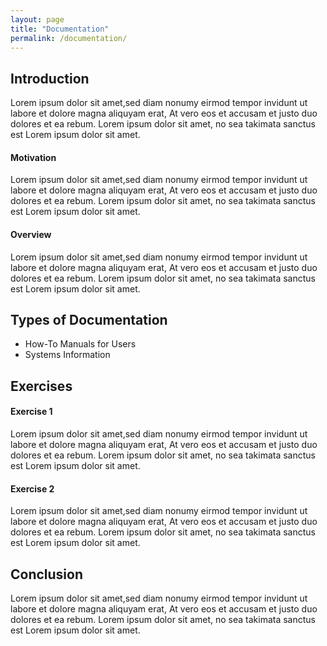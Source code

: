 ```yaml
---
layout: page
title: "Documentation"
permalink: /documentation/
---
```


## Introduction

Lorem ipsum dolor sit amet,sed diam nonumy eirmod tempor invidunt ut labore et dolore magna aliquyam erat,  At vero eos et accusam et justo duo dolores et ea rebum.  Lorem ipsum dolor sit amet,  no sea takimata sanctus est Lorem ipsum dolor sit amet.  

#### Motivation

Lorem ipsum dolor sit amet,sed diam nonumy eirmod tempor invidunt ut labore et dolore magna aliquyam erat,  At vero eos et accusam et justo duo dolores et ea rebum.  Lorem ipsum dolor sit amet,  no sea takimata sanctus est Lorem ipsum dolor sit amet.  

#### Overview

Lorem ipsum dolor sit amet,sed diam nonumy eirmod tempor invidunt ut labore et dolore magna aliquyam erat,  At vero eos et accusam et justo duo dolores et ea rebum.  Lorem ipsum dolor sit amet,  no sea takimata sanctus est Lorem ipsum dolor sit amet.  

## Types of Documentation

- How-To Manuals for Users
- Systems Information

## Exercises

#### Exercise 1

Lorem ipsum dolor sit amet,sed diam nonumy eirmod tempor invidunt ut labore et dolore magna aliquyam erat,  At vero eos et accusam et justo duo dolores et ea rebum.  Lorem ipsum dolor sit amet,  no sea takimata sanctus est Lorem ipsum dolor sit amet.  

#### Exercise 2

Lorem ipsum dolor sit amet,sed diam nonumy eirmod tempor invidunt ut labore et dolore magna aliquyam erat,  At vero eos et accusam et justo duo dolores et ea rebum.  Lorem ipsum dolor sit amet,  no sea takimata sanctus est Lorem ipsum dolor sit amet.  

## Conclusion

Lorem ipsum dolor sit amet,sed diam nonumy eirmod tempor invidunt ut labore et dolore magna aliquyam erat,  At vero eos et accusam et justo duo dolores et ea rebum.  Lorem ipsum dolor sit amet,  no sea takimata sanctus est Lorem ipsum dolor sit amet.  
